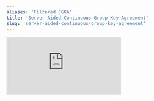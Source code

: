 ```yaml
---
aliases: 'Filtered CGKA'
title: 'Server-Aided Continuous Group Key Agreement'
slug: 'server-aided-continuous-group-key-agreement'
---
```


![](https://static.meri.garden/73d1ad989e31d50718950b874b18a4de.pdf)